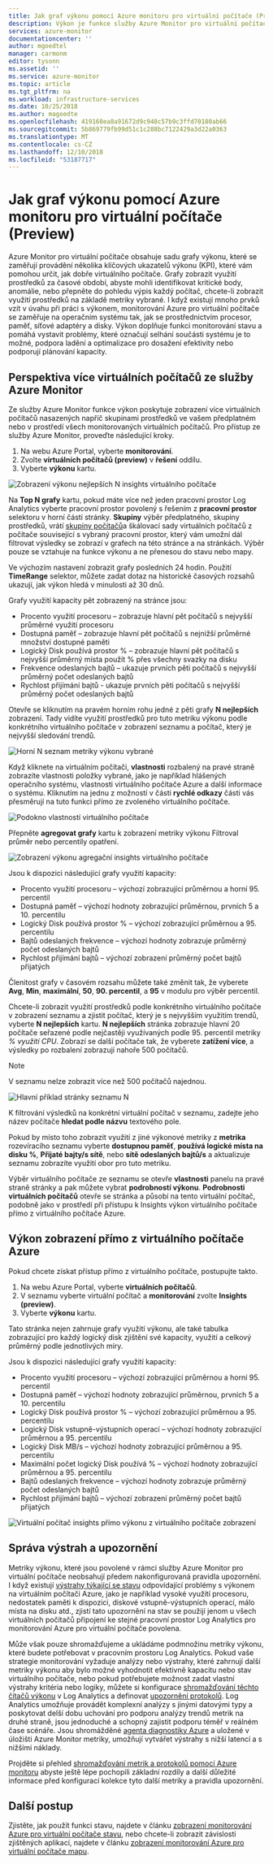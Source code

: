 ```yaml
---
title: Jak graf výkonu pomocí Azure monitoru pro virtuální počítače (Preview) | Dokumentace Microsoftu
description: Výkon je funkce služby Azure Monitor pro virtuální počítače, který automaticky zjišťuje komponenty aplikací v systémech Windows a Linux a mapuje komunikace mezi službami. Tento článek obsahuje podrobnosti o tom, jak použít v nejrůznějších scénářích.
services: azure-monitor
documentationcenter: ''
author: mgoedtel
manager: carmonm
editor: tysonn
ms.assetid: ''
ms.service: azure-monitor
ms.topic: article
ms.tgt_pltfrm: na
ms.workload: infrastructure-services
ms.date: 10/25/2018
ms.author: magoedte
ms.openlocfilehash: 419160ea8a91672d9c948c57b9c3ffd70180ab66
ms.sourcegitcommit: 5b869779fb99d51c1c288bc7122429a3d22a0363
ms.translationtype: MT
ms.contentlocale: cs-CZ
ms.lasthandoff: 12/10/2018
ms.locfileid: "53187717"
---
```

# <a name="how-to-chart-performance-with-azure-monitor-for-vms-preview"></a>Jak graf výkonu pomocí Azure monitoru pro virtuální počítače (Preview)
Azure Monitor pro virtuální počítače obsahuje sadu grafy výkonu, které se zaměřují provádění několika klíčových ukazatelů výkonu (KPI), které vám pomohou určit, jak dobře virtuálního počítače. Grafy zobrazit využití prostředků za časové období, abyste mohli identifikovat kritické body, anomálie, nebo přepněte do pohledu výpis každý počítač, chcete-li zobrazit využití prostředků na základě metriky vybrané. I když existují mnoho prvků vzít v úvahu při práci s výkonem, monitorování Azure pro virtuální počítače se zaměřuje na operačním systému tak, jak se prostřednictvím procesor, paměť, síťové adaptéry a disky. Výkon doplňuje funkci monitorování stavu a pomáhá vystavit problémy, které označují selhání součásti systému je to možné, podpora ladění a optimalizace pro dosažení efektivity nebo podporují plánování kapacity.  

## <a name="multi-vm-perspective-from-azure-monitor"></a>Perspektiva více virtuálních počítačů ze služby Azure Monitor
Ze služby Azure Monitor funkce výkon poskytuje zobrazení více virtuálních počítačů nasazených napříč skupinami prostředků ve vašem předplatném nebo v prostředí všech monitorovaných virtuálních počítačů.  Pro přístup ze služby Azure Monitor, proveďte následující kroky. 

1. Na webu Azure Portal, vyberte **monitorování**. 
2. Zvolte **virtuálních počítačů (preview)** v **řešení** oddílu.
3. Vyberte **výkonu** kartu.

![Zobrazení výkonu nejlepších N insights virtuálního počítače](./media/vminsights-performance/vminsights-performance-aggview-01.png)

Na **Top N grafy** kartu, pokud máte více než jeden pracovní prostor Log Analytics vyberte pracovní prostor povolený s řešením z **pracovní prostor** selektoru v horní části stránky. **Skupiny** výběr předplatného, skupiny prostředků, vrátí [skupiny počítačů](../../azure-monitor/platform/computer-groups.md)a škálovací sady virtuálních počítačů z počítače související s vybraný pracovní prostor, který vám umožní dál filtrovat výsledky se zobrazí v grafech na této stránce a na stránkách. Výběr pouze se vztahuje na funkce výkonu a ne přenesou do stavu nebo mapy.  

Ve výchozím nastavení zobrazit grafy posledních 24 hodin. Použití **TimeRange** selektor, můžete zadat dotaz na historické časových rozsahů ukazují, jak výkon hledá v minulosti až 30 dnů.   

Grafy využití kapacity pět zobrazený na stránce jsou:

* Procento využití procesoru – zobrazuje hlavní pět počítačů s nejvyšší průměrné využití procesoru 
* Dostupná paměť – zobrazuje hlavní pět počítačů s nejnižší průměrné množství dostupné paměti 
* Logický Disk používá prostor % – zobrazuje hlavní pět počítačů s nejvyšší průměrný místa použít % přes všechny svazky na disku 
* Frekvence odeslaných bajtů – ukazuje prvních pěti počítačů s nejvyšší průměrný počet odeslaných bajtů 
* Rychlost přijímání bajtů - ukazuje prvních pěti počítačů s nejvyšší průměrný počet odeslaných bajtů 

Otevře se kliknutím na pravém horním rohu jedné z pěti grafy **N nejlepších** zobrazení.  Tady vidíte využití prostředků pro tuto metriku výkonu podle konkrétního virtuálního počítače v zobrazení seznamu a počítač, který je nejvyšší sledování trendů.  

![Horní N seznam metriky výkonu vybrané](./media/vminsights-performance/vminsights-performance-topnlist-01.png)

Když kliknete na virtuálním počítači, **vlastnosti** rozbalený na pravé straně zobrazíte vlastnosti položky vybrané, jako je například hlášených operačního systému, vlastnosti virtuálního počítače Azure a další informace o systému. Kliknutím na jednu z možností v části **rychlé odkazy** části vás přesměrují na tuto funkci přímo ze zvoleného virtuálního počítače.  

![Podokno vlastností virtuálního počítače](./media/vminsights-performance/vminsights-properties-pane-01.png)

Přepněte **agregovat grafy** kartu k zobrazení metriky výkonu Filtroval průměr nebo percentily opatření.  

![Zobrazení výkonu agregační insights virtuálního počítače](./media/vminsights-performance/vminsights-performance-aggview-02.png)

Jsou k dispozici následující grafy využití kapacity:

* Procento využití procesoru – výchozí zobrazující průměrnou a horní 95. percentil 
* Dostupná paměť – výchozí hodnoty zobrazující průměrnou, prvních 5 a 10. percentilu 
* Logický Disk používá prostor % – výchozí zobrazující průměrnou a 95. percentilu 
* Bajtů odeslaných frekvence – výchozí hodnoty zobrazuje průměrný počet odeslaných bajtů 
* Rychlost přijímání bajtů – výchozí zobrazení průměrný počet bajtů přijatých

Členitost grafy v časovém rozsahu můžete také změnit tak, že vyberete **Avg**, **Min**, **maximální**, **50**,  **90. percentil**, a **95** v modulu pro výběr percentil.   

Chcete-li zobrazit využití prostředků podle konkrétního virtuálního počítače v zobrazení seznamu a zjistit počítač, který je s nejvyšším využitím trendů, vyberte **N nejlepších** kartu.  **N nejlepších** stránka zobrazuje hlavní 20 počítače seřazené podle nejčastěji využívaných podle 95. percentil metriky *% využití CPU*.  Zobrazí se další počítače tak, že vyberete **zatížení více**, a výsledky po rozbalení zobrazují nahoře 500 počítačů. 

>[!NOTE]
>V seznamu nelze zobrazit více než 500 počítačů najednou.  
>

![Hlavní příklad stránky seznamu N](./media/vminsights-performance/vminsights-performance-topnlist-01.png)

K filtrování výsledků na konkrétní virtuální počítač v seznamu, zadejte jeho název počítače **hledat podle názvu** textového pole.  

Pokud by místo toho zobrazit využití z jiné výkonové metriky z **metrika** rozevíracího seznamu vyberte **dostupnou paměť**, **používá logické místa na disku %**,  **Přijaté bajty/s sítě**, nebo **sítě odeslaných bajtů/s** a aktualizuje seznamu zobrazíte využití obor pro tuto metriku.  

Výběr virtuálního počítače ze seznamu se otevře **vlastnosti** panelu na pravé straně stránky a pak můžete vybrat **podrobností výkonu**.  **Podrobnosti virtuálních počítačů** otevře se stránka a působí na tento virtuální počítač, podobně jako v prostředí při přístupu k Insights výkon virtuálního počítače přímo z virtuálního počítače Azure.  

## <a name="view-performance-directly-from-an-azure-vm"></a>Výkon zobrazení přímo z virtuálního počítače Azure
Pokud chcete získat přístup přímo z virtuálního počítače, postupujte takto.

1. Na webu Azure Portal, vyberte **virtuálních počítačů**. 
2. V seznamu vyberte virtuální počítač a **monitorování** zvolte **Insights (preview)**.  
3. Vyberte **výkonu** kartu. 

Tato stránka nejen zahrnuje grafy využití výkonu, ale také tabulka zobrazující pro každý logický disk zjištění své kapacity, využití a celkový průměrný podle jednotlivých míry.  

Jsou k dispozici následující grafy využití kapacity:

* Procento využití procesoru – výchozí zobrazující průměrnou a horní 95. percentil 
* Dostupná paměť – výchozí hodnoty zobrazující průměrnou, prvních 5 a 10. percentilu 
* Logický Disk používá prostor % – výchozí zobrazující průměrnou a 95. percentilu 
* Logický Disk vstupně-výstupních operací – výchozí hodnoty zobrazující průměrnou a 95. percentilu
* Logický Disk MB/s – výchozí hodnoty zobrazující průměrnou a 95. percentilu
* Maximální počet logický Disk používá % – výchozí hodnoty zobrazující průměrnou a 95. percentilu
* Bajtů odeslaných frekvence – výchozí hodnoty zobrazuje průměrný počet odeslaných bajtů 
* Rychlost přijímání bajtů – výchozí zobrazení průměrný počet bajtů přijatých

![Virtuální počítač insights přímo výkonu z virtuálního počítače zobrazení](./media/vminsights-performance/vminsights-performance-directvm-01.png)

## <a name="alerting-and-alert-management"></a>Správa výstrah a upozornění 
Metriky výkonu, které jsou povolené v rámci služby Azure Monitor pro virtuální počítače neobsahují předem nakonfigurovaná pravidla upozornění. I když existují [výstrahy týkající se stavu](vminsights-health.md#alerting-and-alert-management) odpovídající problémy s výkonem na virtuálním počítači Azure, jako je například vysoké využití procesoru, nedostatek paměti k dispozici, diskové vstupně-výstupních operací, málo místa na disku atd., zjistí tato upozornění na stav se použijí jenom u všech virtuálních počítačů připojení ke stejné pracovní prostor Log Analytics pro monitorování Azure pro virtuální počítače povolena. 

Může však pouze shromažďujeme a ukládáme podmnožinu metriky výkonu, které budete potřebovat v pracovním prostoru Log Analytics. Pokud vaše strategie monitorování vyžaduje analýzy nebo výstrahy, které zahrnují další metriky výkonu aby bylo možné vyhodnotit efektivně kapacitu nebo stav virtuálního počítače, nebo pokud potřebujete možnost zadat vlastní výstrahy kritéria nebo logiky, můžete si konfigurace [shromažďování těchto čítačů výkonu](../../azure-monitor/platform/data-sources-performance-counters.md?toc=/azure/azure-monitor/toc.json) v Log Analytics a definovat [upozornění protokolů](../../azure-monitor/platform/alerts-log.md?toc=/azure/azure-monitor/toc.json). Log Analytics umožňuje provádět komplexní analýzy s jinými datovými typy a poskytovat delší dobu uchování pro podporu analýzy trendů metrik na druhé straně, jsou jednoduché a schopný zajistit podporu téměř v reálném čase scénáře. Jsou shromážděné [agenta diagnostiky Azure](../../virtual-machines/windows/monitor.md) a uložené v úložišti Azure Monitor metriky, umožňují vytvářet výstrahy s nižší latencí a s nižšími náklady.

Projděte si přehled [shromažďování metrik a protokolů pomocí Azure monitoru](../../azure-monitor/platform/data-collection.md?toc=/azure/azure-monitor/toc.json) abyste ještě lépe pochopili základní rozdíly a další důležité informace před konfigurací kolekce tyto další metriky a pravidla upozornění.  

## <a name="next-steps"></a>Další postup
Zjistěte, jak použít funkci stavu, najdete v článku [zobrazení monitorování Azure pro virtuální počítače stavu](vminsights-health.md), nebo chcete-li zobrazit závislosti zjištěných aplikací, najdete v článku [zobrazení monitorování Azure pro virtuální počítače mapu](vminsights-maps.md). 